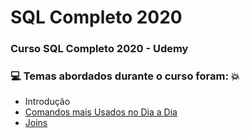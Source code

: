 # SQL Completo 2020
### Curso SQL Completo 2020 - Udemy
### :computer: Temas abordados durante o curso foram: :boom:
- Introdução
- [Comandos mais Usados no Dia a Dia](https://github.com/romulovieira777/Curso_SQL_Completo_2020/tree/main/Se%C3%A7%C3%A3o%2002%20-%20Comando%20mais%20Usados)
- [Joins](https://github.com/romulovieira777/Curso_SQL_Completo_2020/tree/main/Se%C3%A7%C3%A3o%2003%20-%20Joins)
